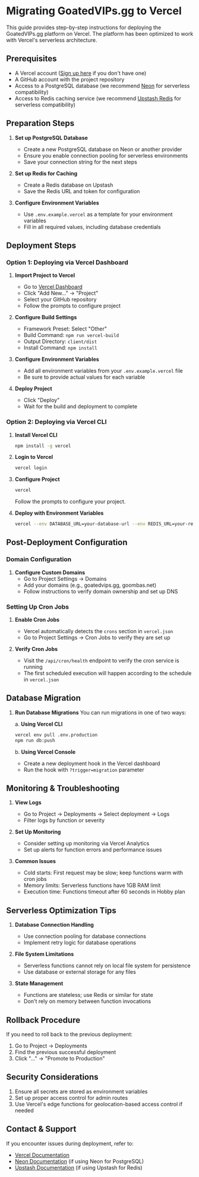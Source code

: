 # Migrating GoatedVIPs.gg to Vercel

This guide provides step-by-step instructions for deploying the GoatedVIPs.gg platform on Vercel. The platform has been optimized to work with Vercel's serverless architecture.

## Prerequisites

- A Vercel account ([Sign up here](https://vercel.com/signup) if you don't have one)
- A GitHub account with the project repository
- Access to a PostgreSQL database (we recommend [Neon](https://neon.tech/) for serverless compatibility)
- Access to Redis caching service (we recommend [Upstash Redis](https://upstash.com/) for serverless compatibility)

## Preparation Steps

1. **Set up PostgreSQL Database**
   - Create a new PostgreSQL database on Neon or another provider
   - Ensure you enable connection pooling for serverless environments
   - Save your connection string for the next steps

2. **Set up Redis for Caching**
   - Create a Redis database on Upstash
   - Save the Redis URL and token for configuration

3. **Configure Environment Variables**
   - Use `.env.example.vercel` as a template for your environment variables
   - Fill in all required values, including database credentials

## Deployment Steps

### Option 1: Deploying via Vercel Dashboard

1. **Import Project to Vercel**
   - Go to [Vercel Dashboard](https://vercel.com/dashboard)
   - Click "Add New..." → "Project"
   - Select your GitHub repository
   - Follow the prompts to configure project

2. **Configure Build Settings**
   - Framework Preset: Select "Other"
   - Build Command: `npm run vercel-build`
   - Output Directory: `client/dist`
   - Install Command: `npm install`

3. **Configure Environment Variables**
   - Add all environment variables from your `.env.example.vercel` file
   - Be sure to provide actual values for each variable

4. **Deploy Project**
   - Click "Deploy"
   - Wait for the build and deployment to complete

### Option 2: Deploying via Vercel CLI

1. **Install Vercel CLI**
   ```bash
   npm install -g vercel
   ```

2. **Login to Vercel**
   ```bash
   vercel login
   ```

3. **Configure Project**
   ```bash
   vercel
   ```
   Follow the prompts to configure your project.

4. **Deploy with Environment Variables**
   ```bash
   vercel --env DATABASE_URL=your-database-url --env REDIS_URL=your-redis-url # Add all other required environment variables
   ```

## Post-Deployment Configuration

### Domain Configuration

1. **Configure Custom Domains**
   - Go to Project Settings → Domains
   - Add your domains (e.g., goatedvips.gg, goombas.net)
   - Follow instructions to verify domain ownership and set up DNS

### Setting Up Cron Jobs

1. **Enable Cron Jobs**
   - Vercel automatically detects the `crons` section in `vercel.json`
   - Go to Project Settings → Cron Jobs to verify they are set up

2. **Verify Cron Jobs**
   - Visit the `/api/cron/health` endpoint to verify the cron service is running
   - The first scheduled execution will happen according to the schedule in `vercel.json`

## Database Migration

1. **Run Database Migrations**
   You can run migrations in one of two ways:

   a. **Using Vercel CLI**
   ```bash
   vercel env pull .env.production
   npm run db:push
   ```

   b. **Using Vercel Console**
   - Create a new deployment hook in the Vercel dashboard
   - Run the hook with `?trigger=migration` parameter

## Monitoring & Troubleshooting

1. **View Logs**
   - Go to Project → Deployments → Select deployment → Logs
   - Filter logs by function or severity

2. **Set Up Monitoring**
   - Consider setting up monitoring via Vercel Analytics
   - Set up alerts for function errors and performance issues

3. **Common Issues**
   - Cold starts: First request may be slow; keep functions warm with cron jobs
   - Memory limits: Serverless functions have 1GB RAM limit
   - Execution time: Functions timeout after 60 seconds in Hobby plan

## Serverless Optimization Tips

1. **Database Connection Handling**
   - Use connection pooling for database connections
   - Implement retry logic for database operations

2. **File System Limitations**
   - Serverless functions cannot rely on local file system for persistence
   - Use database or external storage for any files

3. **State Management**
   - Functions are stateless; use Redis or similar for state
   - Don't rely on memory between function invocations

## Rollback Procedure

If you need to roll back to the previous deployment:

1. Go to Project → Deployments
2. Find the previous successful deployment
3. Click "..." → "Promote to Production"

## Security Considerations

1. Ensure all secrets are stored as environment variables
2. Set up proper access control for admin routes
3. Use Vercel's edge functions for geolocation-based access control if needed

## Contact & Support

If you encounter issues during deployment, refer to:
- [Vercel Documentation](https://vercel.com/docs)
- [Neon Documentation](https://neon.tech/docs) (if using Neon for PostgreSQL)
- [Upstash Documentation](https://docs.upstash.com/) (if using Upstash for Redis)

